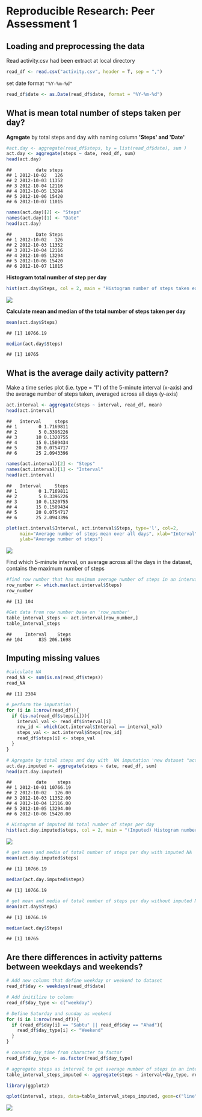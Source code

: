 # Reproducible Research: Peer Assessment 1


## Loading and preprocessing the data

Read activity.csv had been extract at local directory


```r
read_df <- read.csv("activity.csv", header = T, sep = ",")
```

set date format `"%Y-%m-%d"`


```r
read_df$date <- as.Date(read_df$date, format = "%Y-%m-%d")
```
## What is mean total number of steps taken per day?

**Agregate** by total steps and day with naming column **'Steps' and 'Date'**


```r
#act.day <- aggregate(read_df$steps, by = list(read_df$date), sum )
act.day <- aggregate(steps ~ date, read_df, sum)
head(act.day)
```

```
##         date steps
## 1 2012-10-02   126
## 2 2012-10-03 11352
## 3 2012-10-04 12116
## 4 2012-10-05 13294
## 5 2012-10-06 15420
## 6 2012-10-07 11015
```

```r
names(act.day)[2] <- "Steps"
names(act.day)[1] <- "Date"
head(act.day)
```

```
##         Date Steps
## 1 2012-10-02   126
## 2 2012-10-03 11352
## 3 2012-10-04 12116
## 4 2012-10-05 13294
## 5 2012-10-06 15420
## 6 2012-10-07 11015
```
**Histogram total number of step per day**


```r
hist(act.day$Steps, col = 2, main = "Histogram number of steps taken each day", xlab = "Total number of steps taken each day")
```

![](PA1_template_files/figure-html/unnamed-chunk-4-1.png) 

**Calculate mean and median of the total number of steps taken per day**

```r
mean(act.day$Steps)
```

```
## [1] 10766.19
```

```r
median(act.day$Steps)
```

```
## [1] 10765
```

## What is the average daily activity pattern?

Make a time series plot (i.e. type = "l") of the 5-minute interval (x-axis) and the average number of steps taken, averaged across all days (y-axis)


```r
act.interval <- aggregate(steps ~ interval, read_df, mean)
head(act.interval)
```

```
##   interval     steps
## 1        0 1.7169811
## 2        5 0.3396226
## 3       10 0.1320755
## 4       15 0.1509434
## 5       20 0.0754717
## 6       25 2.0943396
```

```r
names(act.interval)[2] <- "Steps"
names(act.interval)[1] <- "Interval"
head(act.interval)
```

```
##   Interval     Steps
## 1        0 1.7169811
## 2        5 0.3396226
## 3       10 0.1320755
## 4       15 0.1509434
## 5       20 0.0754717
## 6       25 2.0943396
```

```r
plot(act.interval$Interval, act.interval$Steps, type='l', col=2, 
     main="Average number of steps mean over all days", xlab="Interval", 
     ylab="Average number of steps")
```

![](PA1_template_files/figure-html/unnamed-chunk-6-1.png) 

Find which 5-minute interval, on average across all the days in the dataset, contains the maximum number of steps


```r
#find row number that has maximum average number of steps in an interval
row_number <- which.max(act.interval$Steps)
row_number
```

```
## [1] 104
```

```r
#Get data from row number base on 'row_number'
table_interval_steps <- act.interval[row_number,]
table_interval_steps
```

```
##     Interval    Steps
## 104      835 206.1698
```

## Imputing missing values


```r
#calculate NA 
read_NA <- sum(is.na(read_df$steps))
read_NA
```

```
## [1] 2304
```

```r
# perform the imputation
for (i in 1:nrow(read_df)){
  if (is.na(read_df$steps[i])){
    interval_val <- read_df$interval[i]
    row_id <- which(act.interval$Interval == interval_val)
    steps_val <- act.interval$Steps[row_id]
    read_df$steps[i] <- steps_val
  }
}

# Agregate by total steps and day with  NA imputation 'new dataset "act.day.imputed"' 
act.day.imputed <- aggregate(steps ~ date, read_df, sum)
head(act.day.imputed)
```

```
##         date    steps
## 1 2012-10-01 10766.19
## 2 2012-10-02   126.00
## 3 2012-10-03 11352.00
## 4 2012-10-04 12116.00
## 5 2012-10-05 13294.00
## 6 2012-10-06 15420.00
```

```r
# Histogram of imputed NA total number of steps per day 
hist(act.day.imputed$steps, col = 2, main = "(Imputed) Histogram number of steps taken each day", xlab = "Total number of steps taken each day")
```

![](PA1_template_files/figure-html/unnamed-chunk-8-1.png) 

```r
# get mean and media of total number of steps per day with imputed NA
mean(act.day.imputed$steps)
```

```
## [1] 10766.19
```

```r
median(act.day.imputed$steps)
```

```
## [1] 10766.19
```

```r
# get mean and media of total number of steps per day without imputed NA
mean(act.day$Steps)
```

```
## [1] 10766.19
```

```r
median(act.day$Steps)
```

```
## [1] 10765
```


## Are there differences in activity patterns between weekdays and weekends?


```r
# Add new column that define weekday or weekend to dataset
read_df$day <- weekdays(read_df$date)

# Add initilize to column
read_df$day_type <- c("weekday")

# Define Saturday and sunday as weekend
for (i in 1:nrow(read_df)){
  if (read_df$day[i] == "Sabtu" || read_df$day == "Ahad"){
    read_df$day_type[i] <- "Weekend"
  }
}

# convert day_time from character to factor
read_df$day_type <- as.factor(read_df$day_type)

# aggregate steps as interval to get average number of steps in an interval across all days
table_interval_steps_imputed <- aggregate(steps ~ interval+day_type, read_df, mean)

library(ggplot2)

qplot(interval, steps, data=table_interval_steps_imputed, geom=c("line"), xlab="Interval", ylab="Number of steps", main="") + facet_wrap(~ day_type, ncol=2)
```

![](PA1_template_files/figure-html/unnamed-chunk-9-1.png) 

